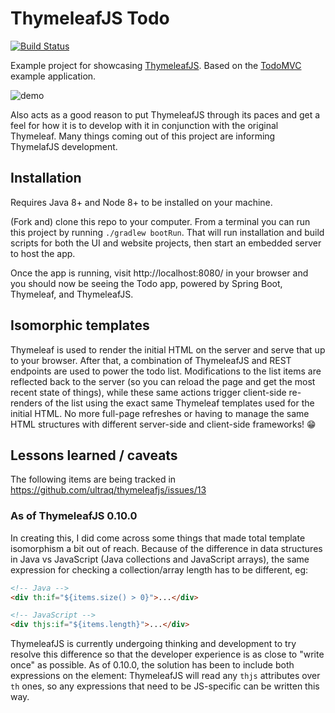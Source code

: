 
ThymeleafJS Todo
================

[![Build Status](https://travis-ci.com/ultraq/thymeleafjs-todo.svg?branch=main)](https://travis-ci.com/ultraq/thymeleafjs-todo)

Example project for showcasing [ThymeleafJS](https://github.com/ultraq/thymeleafjs).
Based on the [TodoMVC](http://todomvc.com/) example application.

![demo](demo.gif)

Also acts as a good reason to put ThymeleafJS through its paces and get a feel
for how it is to develop with it in conjunction with the original Thymeleaf.
Many things coming out of this project are informing ThymelafJS development.


Installation
------------

Requires Java 8+ and Node 8+ to be installed on your machine.

(Fork and) clone this repo to your computer.  From a terminal you can run this
project by running `./gradlew bootRun`.  That will run installation and build
scripts for both the UI and website projects, then start an embedded server to
host the app.

Once the app is running, visit http://localhost:8080/ in your browser and you
should now be seeing the Todo app, powered by Spring Boot, Thymeleaf, and
ThymeleafJS.


Isomorphic templates
--------------------

Thymeleaf is used to render the initial HTML on the server and serve that up to
your browser.  After that, a combination of ThymeleafJS and REST endpoints are
used to power the todo list.  Modifications to the list items are reflected back
to the server (so you can reload the page and get the most recent state of
things), while these same actions trigger client-side re-renders of the list
using the exact same Thymeleaf templates used for the initial HTML.  No more
full-page refreshes or having to manage the same HTML structures with different
server-side and client-side frameworks! 😁


Lessons learned / caveats
-------------------------

The following items are being tracked in https://github.com/ultraq/thymeleafjs/issues/13

### As of ThymeleafJS 0.10.0

In creating this, I did come across some things that made total template
isomorphism a bit out of reach.  Because of the difference in data structures in
Java vs JavaScript (Java collections and JavaScript arrays), the same expression
for checking a collection/array length has to be different, eg:

```html
<!-- Java -->
<div th:if="${items.size() > 0}">...</div>

<!-- JavaScript -->
<div thjs:if="${items.length}">...</div>
```

ThymeleafJS is currently undergoing thinking and development to try resolve this
difference so that the developer experience is as close to "write once" as
possible.  As of 0.10.0, the solution has been to include both expressions on
the element: ThymeleafJS will read any `thjs` attributes over `th` ones, so any
expressions that need to be JS-specific can be written this way.
